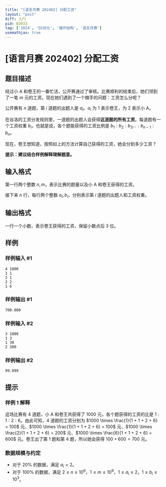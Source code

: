 ```yaml
---
title: "[语言月赛 202402] 分配工资"
layout: "post"
diff: 入门
pid: B3933
tag: ['2024', 'O2优化', '循环结构', '语言月赛']
usemathjax: true
---
```


# [语言月赛 202402] 分配工资
## 题目描述

经过小 A 和卷王的一番忙活，公开赛通过了审核。比赛顺利的结束后，她们领到了一笔 $m$ 元的工资。现在她们遇到了一个棘手的问题：工资怎么分呢？

公开赛有 $n$ 道题，第 $i$ 道题的出题人是 $a_i$。$a_i$ 为 $1$ 表示卷王，为 $2$ 表示小 A。

在谷洛的工资分发规则里，一道题的出题人会获得**这道题的所有工资**。每道题有一个工资权重 $b_i$，也就是说，各个题能获得的工资比例是 $b_1:b_2:b_3\dots :b_{n-1}:b_n$。

现在，卷王想知道，按照如上的方法计算自己获得的工资，她会分到多少工资？

**提示：建议结合样例解释理解题意。**
## 输入格式

第一行两个整数 $n,m$，表示比赛的题量以及小 A 和卷王获得的工资。

接下来 $n$ 行，每行两个整数 $a_i,b_i$，分别表示第 $i$ 道题的出题人和工资权重。
## 输出格式

一行一个小数，表示卷王获得的工资，保留小数点后 $3$ 位。
## 样例

### 样例输入 #1
```
4 1000
1 1
2 1
2 2
1 6

```
### 样例输出 #1
```
700.000

```
### 样例输入 #2
```
3 1000
1 3
1 30
2 300

```
### 样例输出 #2
```
99.099

```
## 提示

### 样例 1 解释 

这场比赛有 $4$ 道题，小 A 和卷王共获得了 $1000$ 元，各个题获得的工资的比是 $1:1:2:6$。由此可知，$4$ 道题的工资分别为 $1000 \times \frac{1}{1 + 1 + 2 + 6} = 100$ 元、$1000 \times \frac{1}{1 + 1 + 2 + 6} = 100$ 元、$1000 \times \frac{2}{1 + 1 + 2 + 6} = 200$ 元、$1000 \times \frac{6}{1 + 1 + 2 + 6} = 600$ 元。卷王出了第 $1$ 题和第 $4$ 题，所以她会获得 $100+600=700$ 元。

### 数据规模与约定

- 对于 $20\%$ 的数据，满足 $a_i=2$。
- 对于 $100\%$ 的数据，满足 $2\leq n\leq 10^6$，$1\leq m\leq 10^9$，$1\le a_i\le 2$，$1\leq b_i\leq 10^3$。
